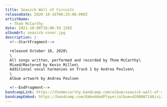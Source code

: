 ```yaml
---
title: Seasick Wall of Circuits
releaseDate: 2020-10-16T06:25:00.000Z
artistName:
  - Thom McCarthy
date: 2021-10-08T16:06:59.120Z
albumArt: seasick-cover.jpg
description: |-
  <!--StartFragment-->

  released October 16, 2020\
  \
  All songs written, performed and recorded by Thom McCarthy\
  Mixed/Mastered by Kevin Millen\
  Additional vocal harmonies on Track 1 by Andrea Poulsen\
  \
  Album artwork by Andrea Poulsen

  <!--EndFragment-->
bandcampLink: https://thommccarthy.bandcamp.com/album/seasick-wall-of-circuits
bandcampEmbed: https://bandcamp.com/EmbeddedPlayer/album=4280087140/size=large/bgcol=ffffff/linkcol=0687f5/artwork=small/transparent=true/
---
```

